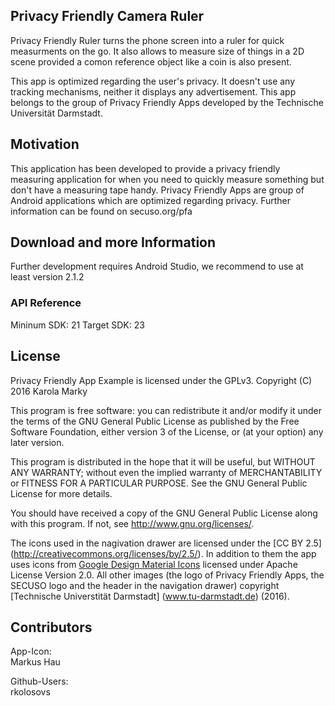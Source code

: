 ## Privacy Friendly Camera Ruler

Privacy Friendly Ruler turns the phone screen into a ruler for quick measurments on the go. It also allows to measure size of things in a 2D scene provided a comon reference object like a coin is also present.

This app is optimized regarding the user's privacy. It doesn't use any tracking mechanisms, neither it displays any advertisement. This app belongs to the group of Privacy Friendly Apps developed by the Technische Universität Darmstadt. 

## Motivation

This application has been developed to provide a privacy friendly measuring application for when you need to quickly measure something but don't have a measuring tape handy. Privacy Friendly Apps are group of Android applications which are optimized regarding privacy. Further information can be found on secuso.org/pfa

## Download and more Information

Further development requires Android Studio, we recommend to use at least version 2.1.2
 
### API Reference

Mininum SDK: 21
Target SDK: 23 

## License

Privacy Friendly App Example is licensed under the GPLv3.
Copyright (C) 2016  Karola Marky

This program is free software: you can redistribute it and/or modify
it under the terms of the GNU General Public License as published by
the Free Software Foundation, either version 3 of the License, or
(at your option) any later version.

This program is distributed in the hope that it will be useful,
but WITHOUT ANY WARRANTY; without even the implied warranty of
MERCHANTABILITY or FITNESS FOR A PARTICULAR PURPOSE.  See the
GNU General Public License for more details.

You should have received a copy of the GNU General Public License
along with this program. If not, see <http://www.gnu.org/licenses/>.

The icons used in the nagivation drawer are licensed under the [CC BY 2.5] (http://creativecommons.org/licenses/by/2.5/). In addition to them the app uses icons from [Google Design Material Icons](https://design.google.com/icons/index.html) licensed under Apache License Version 2.0. All other images (the logo of Privacy Friendly Apps, the SECUSO logo and the header in the navigation drawer) copyright [Technische Universtität Darmstadt] (www.tu-darmstadt.de) (2016).

## Contributors

App-Icon: <br />
Markus Hau<br />

Github-Users: <br />
rkolosovs




